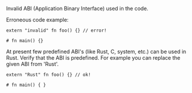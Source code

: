 Invalid ABI (Application Binary Interface) used in the code.

Erroneous code example:

```compile_fail,E0703
extern "invalid" fn foo() {} // error!

# fn main() {}
```

At present few predefined ABI's (like Rust, C, system, etc.) can be
used in Rust. Verify that the ABI is predefined. For example you can
replace the given ABI from 'Rust'.

```
extern "Rust" fn foo() {} // ok!

# fn main() { }
```
